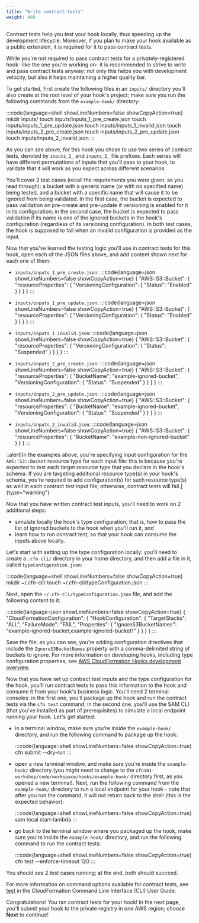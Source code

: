 ```yaml
---
title: "Write contract tests"
weight: 460
---
```


Contract tests help you test your hook locally, thus speeding up the development lifecycle. Moreover, if you plan to make your hook available as a public extension, it is required for it to pass contract tests.

While you're not required to pass contract tests for a privately-registered hook -like the one you're working on- it is recommended to strive to write and pass contract tests anyway: not only this helps you with development velocity, but also it helps maintaining a higher quality bar.

To get started, first create the following files in an `inputs/` directory you'll also create at the root level of your hook's project; make sure you run the following commands from the `example-hook/` directory:

:::code{language=shell showLineNumbers=false showCopyAction=true}
mkdir inputs/
touch inputs/inputs_1_pre_create.json
touch inputs/inputs_1_pre_update.json
touch inputs/inputs_1_invalid.json
touch inputs/inputs_2_pre_create.json
touch inputs/inputs_2_pre_update.json
touch inputs/inputs_2_invalid.json
:::

As you can see above, for this hook you chose to use two series of contract tests, denoted by `inputs_1_` and `inputs_2_` file prefixes. Each series will have different permutations of inputs that you'll pass to your hook, to validate that it will work as you expect across different scenarios.

You'll cover 2 test cases (recall the requirements you were given, as you read through): a bucket with a generic name (or with no specified name) being tested, and a bucket with a specific name that will cause it to be ignored from being validated. In the first case, the bucket is expected to pass validation on pre-create and pre-update if versioning is enabled for it in its configuration; in the second case, the bucket is expected to pass validation if its name is one of the ignored buckets in the hook's configuration (regardless of its versioning configuration). In both test cases, the hook is supposed to fail when an invalid configuration is provided as the input.

Now that you've learned the testing logic you'll use in contract tests for this hook, open each of the JSON files above, and add content shown next for each one of them:

- `inputs/inputs_1_pre_create.json`:
:::code{language=json showLineNumbers=false showCopyAction=true}
{
    "AWS::S3::Bucket": {
        "resourceProperties": {
            "VersioningConfiguration": {
                "Status": "Enabled"
            }
        }
    }
}
:::

- `inputs/inputs_1_pre_update.json`:
:::code{language=json showLineNumbers=false showCopyAction=true}
{
    "AWS::S3::Bucket": {
        "resourceProperties": {
            "VersioningConfiguration": {
                "Status": "Enabled"
            }
        }
    }
}
:::

- `inputs/inputs_1_invalid.json`:
:::code{language=json showLineNumbers=false showCopyAction=true}
{
    "AWS::S3::Bucket": {
        "resourceProperties": {
            "VersioningConfiguration": {
                "Status": "Suspended"
            }
        }
    }
}
:::

- `inputs/inputs_2_pre_create.json`:
:::code{language=json showLineNumbers=false showCopyAction=true}
{
    "AWS::S3::Bucket": {
        "resourceProperties": {
            "BucketName": "example-ignored-bucket",
            "VersioningConfiguration": {
                "Status": "Suspended"
            }
        }
    }
}
:::

- `inputs/inputs_2_pre_update.json`:
:::code{language=json showLineNumbers=false showCopyAction=true}
{
    "AWS::S3::Bucket": {
        "resourceProperties": {
            "BucketName": "example-ignored-bucket",
            "VersioningConfiguration": {
                "Status": "Suspended"
            }
        }
    }
}
:::

- `inputs/inputs_2_invalid.json`:
:::code{language=json showLineNumbers=false showCopyAction=true}
{
    "AWS::S3::Bucket": {
        "resourceProperties": {
            "BucketName": "example-non-ignored-bucket"
        }
    }
}
:::

::alert[In the examples above, you're specifying input configuration for the `AWS::S3::Bucket` resource type for each input file: this is because you're expected to test each target resource type that you declare in the hook's schema. If you are targeting additional resource type(s) in your hook's schema, you're required to add configuration(s) for such resource type(s) as well in each contract test input file; otherwise, contract tests will fail.]{type="warning"}

Now that you have written contract test inputs, you'll need to work on 2 additional steps:

- simulate locally the hook's type configuration; that is, how to pass the list of ignored buckets to the hook when you'll run it, and
- learn how to run contract test, so that your hook can consume the inputs above locally.

Let's start with setting up the type configuration locally: you'll need to create a `.cfn-cli/` directory in your home directory, and then add a file in it, called `typeConfiguration.json`:

:::code{language=shell showLineNumbers=false showCopyAction=true}
mkdir ~/.cfn-cli/
touch ~/.cfn-cli/typeConfiguration.json
:::

Next, open the `~/.cfn-cli/typeConfiguration.json` file, and add the following content to it:

:::code{language=json showLineNumbers=false showCopyAction=true}
{
    "CloudFormationConfiguration": {
        "HookConfiguration": {
            "TargetStacks": "ALL",
            "FailureMode": "FAIL",
            "Properties": {
                "IgnoreS3BucketNames": "example-ignored-bucket,example-ignored-bucket1"
            }
        }
    }
}
:::

Save the file; as you can see, you're adding configuration directives that include the `IgnoreS3BucketNames` property with a comma-delimited string of buckets to ignore. For more information on developing hooks, including type configuration properties, see [AWS CloudFormation Hooks development overview](https://docs.aws.amazon.com/cloudformation-cli/latest/hooks-userguide/hooks-development-overview.html).

Now that you have set up contract test inputs and the type configuration for the hook, you'll run contract tests to pass this information to the hook and consume it from your hook's business logic. You'll need 2 terminal consoles: in the first one, you'll package up the hook and run the contract tests via the `cfn test` command; in the second one, you'll use the SAM CLI (that you've installed as part of prerequisites) to simulate a local endpoint running your hook. Let's get started:

- in a terminal window, make sure you're inside the `example-hook/` directory, and run the following command to package up the hook:

    :::code{language=shell showLineNumbers=false showCopyAction=true}
    cfn submit --dry-run
    :::

- open a new terminal window, and make sure you're inside the `example-hook/` directory (you might need to change to the `cfn101-workshop/code/workspace/hooks/example-hook/` directory first, as you opened a new terminal). Next, run the following command from the `example-hook/` directory to run a local endpoint for your hook - note that after you run the command, it will not return back to the shell (this is the expected behavior):

    :::code{language=shell showLineNumbers=false showCopyAction=true}
    sam local start-lambda
    :::

- go back to the terminal window where you packaged up the hook, make sure you're inside the `example-hook/` directory, and run the following command to run the contract tests:

    :::code{language=shell showLineNumbers=false showCopyAction=true}
    cfn test --enforce-timeout 120
    :::

You should see 2 test cases running; at the end, both should succeed.

For more information on command options available for contract tests, see [test](https://docs.aws.amazon.com/cloudformation-cli/latest/userguide/resource-type-cli-test.html) in the CloudFormation Command Line Interface (CLI) User Guide.

Congratulations! You ran contract tests for your hook! In the next page, you'll submit your hook to the private registry in one AWS region; choose **Next** to continue!
